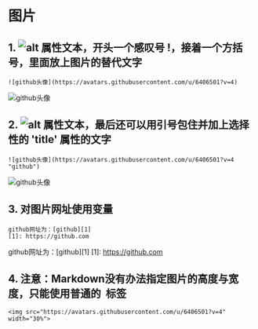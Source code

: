 # 图片

## 1. ![alt 属性文本](图片地址)，开头一个感叹号 !，接着一个方括号，里面放上图片的替代文字

```
![github头像](https://avatars.githubusercontent.com/u/6406501?v=4)
```
![github头像](https://avatars.githubusercontent.com/u/6406501?v=4)


## 2. ![alt 属性文本](图片地址 "可选标题")，最后还可以用引号包住并加上选择性的 'title' 属性的文字
```
![github头像](https://avatars.githubusercontent.com/u/6406501?v=4 "github")
```
![github头像](https://avatars.githubusercontent.com/u/6406501?v=4 "github")

## 3. 对图片网址使用变量
```
github网址为：[github][1]
[1]: https://github.com
```
github网址为：[github][1]
[1]: https://github.com

## 4. 注意：Markdown没有办法指定图片的高度与宽度，只能使用普通的 <img> 标签
```
<img src="https://avatars.githubusercontent.com/u/6406501?v=4" width="30%">
```
